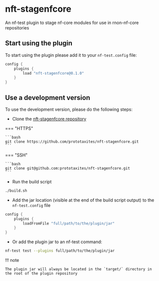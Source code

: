 # nft-stagenfcore

An nf-test plugin to stage nf-core modules for use in rnon-nf-core repositories

## Start using the plugin

To start using the plugin please add it to your `nf-test.config` file:

```groovy title="nf-test.config"
config {
    plugins {
        load "nft-stagenfcore@0.1.0"
    }
}
```

## Use a development version

To use the development version, please do the following steps:

- Clone the [nft-stagenfcore repository](https://github.com/prototaxites/nft-stagenfcore)

=== "HTTPS"

    ```bash
    git clone https://github.com/prototaxites/nft-stagenfcore.git
    ```

=== "SSH"

    ```bash
    git clone git@github.com:prototaxites/nft-stagenfcore.git
    ```

- Run the build script

```bash
./build.sh
```

- Add the jar location (visible at the end of the build script output) to the `nf-test.config` file

```groovy title="nf-test.config"
config {
    plugins {
        loadFromFile "full/path/to/the/plugin/jar"
    }
}
```

- Or add the plugin jar to an nf-test command:

```bash title="Terminal"
nf-test test --plugins full/path/to/the/plugin/jar
```

!!! note

    The plugin jar will always be located in the `target/` directory in the root of the plugin repository


